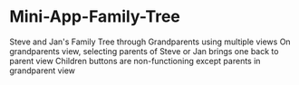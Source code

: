 # Mini-App-Family-Tree
Steve and Jan's Family Tree through Grandparents using multiple views
On grandparents view, selecting parents of Steve or Jan brings one back to parent view
Children buttons are non-functioning except parents in grandparent view
